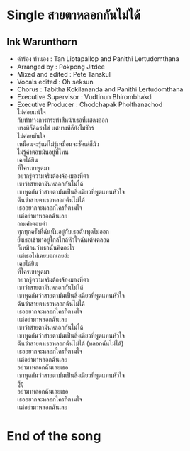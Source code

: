 # Single สายตาหลอกกันไม่ได้

## Ink Warunthorn

* คำร้อง ทำนอง : Tan Liptapallop and Panithi Lertudomthana
* Arranged by : Pokpong Jitdee
* Mixed and edited : Pete Tanskul 
* Vocals edited : Oh seksun
* Chorus : Tabitha Kokilananda and Panithi Lertudomthana
* Executive Supervisor : Vudtinun Bhirombhakdi
* Executive Producer : Chodchapak Pholthanachod  
ไม่ค่อยเเน่ใจ    
กับท่าทางการกระทำสีหน้าเธอที่เเสดงออก  
บางทีก็คิดว่าใช่ เเต่บางทีก็ยังไม่ชัวร์  
ไม่ค่อยมั่นใจ  
เหมือนจะรู้เเต่ไม่รู้เหมือนจะชัดเต่ก็มัว  
ไม่รู้คำตอบมันอยู่ที่ไหน  
เคยได้ยิน  
ที่ใครเขาพูดมา  
อยากรู้ความจริงต้องจ้องมองที่ตา  
เขาว่าสายตามันหลอกกันไม่ได้  
เขาพูดกันว่าสายตามันเป็นสิ่งเดียวที่พูดเเทนหัวใจ  
ฉันว่าสายตาเธอหลอกฉันไม่ได้  
เธออยากจะหลอกใครก็ตามใจ  
เเต่อย่ามาหลอกฉันเลย  
ถามคำตอบคำ  
ทุกทุกครั้งที่ฉันนั้นอยู่กับเธอฉันพูดไม่ออก  
ยิ่งเธอเข้ามาอยู่ใกล้ใกล้หัวใจฉันเต้นตลอด  
ก็เหมือนว่าเธอนั้นคิดอะไร  
เเต่เธอไม่เคยบอกเลยอ่ะ  
เคยได้ยิน  
ที่ใครเขาพูดมา  
อยากรู้ความจริงต้องจ้องมองที่ตา  
เขาว่าสายตามันหลอกกันไม่ได้  
เขาพูดกันว่าสายตามันเป็นสิ่งเดียวที่พูดเเทนหัวใจ  
ฉันว่าสายตาเธอหลอกฉันไม่ได้  
เธออยากจะหลอกใครก็ตามใจ  
เเต่อย่ามาหลอกฉันเลย  
เขาว่าสายตามันหลอกกันไม่ได้  
เขาพูดกันว่าสายตามันเป็นสิ่งเดียวที่พูดเเทนหัวใจ  
ฉันว่าสายตาเธอหลอกฉันไม่ได้ (หลอกฉันไม่ได้)  
เธออยากจะหลอกใครก็ตามใจ  
เเต่อย่ามาหลอกฉันเลย  
อย่ามาหลอกฉันเลยเธอ  
เขาพูดกันว่าสายตามันเป็นสิ่งเดียวที่พูดเเทนหัวใจ  
ฮู้ฮู  
อย่ามาหลอกฉันเลยเธอ  
เธออยากจะหลอกใครก็ตามใจ  
เเต่อย่ามาหลอกฉันเลย  

# End of the song

